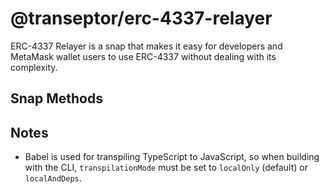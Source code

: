 # @transeptor/erc-4337-relayer

ERC-4337 Relayer is a snap that makes it easy for developers and MetaMask wallet users to use ERC-4337 without dealing with its complexity.

## Snap Methods

## Notes

- Babel is used for transpiling TypeScript to JavaScript, so when building with the CLI,
  `transpilationMode` must be set to `localOnly` (default) or `localAndDeps`.

